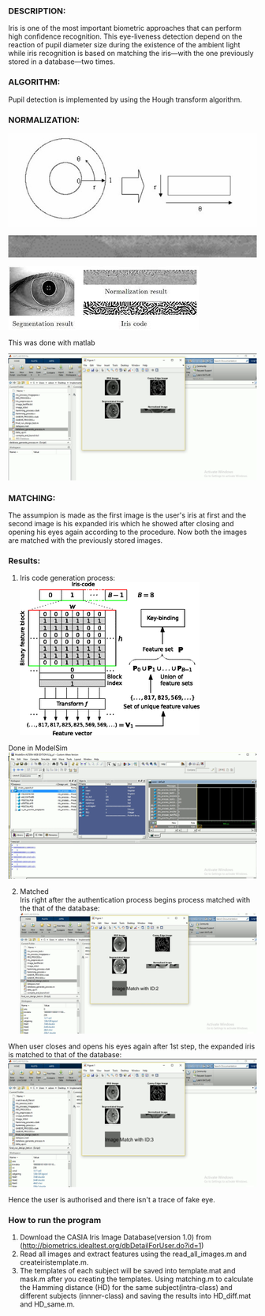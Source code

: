 ### DESCRIPTION:
Iris is one of the most important biometric approaches that can perform high confidence recognition.
This eye-liveness detection depend on the reaction of pupil diameter size during the existence of the
ambient light while iris recognition is based on matching the iris—with the one previously stored in 
a database—two times.

### ALGORITHM:
Pupil detection is implemented by using the Hough transform algorithm. 

### NORMALIZATION:
![image](/images/7.jpg)

![image](/images/8.jpg)

![image](/images/normalisetoiris.jpg)

This was done with matlab

![image](/images/test.png)

### MATCHING:
The assumpion is made as the first image is the user's iris at first and the second image is his expanded iris which he showed after closing and opening his eyes 
again according to the procedure. Now both the images are matched with the previously stored images.

### Results:
1. Iris code generation process:\
![image](/images/iriscode.png)

Done in ModelSim\
![image](/images/codegen.png)

2. Matched\
Iris right after the authentication process begins process matched with the that of the database:\
![image](/images/id2.png)

When user closes and opens his eyes again after 1st step, the expanded iris is matched to that of the database:\
![image](/images/id3.png)

Hence the user is authorised and there isn't a trace of fake eye.

### How to run the program
1. Download the CASIA Iris Image Database(version 1.0) from (http://biometrics.idealtest.org/dbDetailForUser.do?id=1) 
2. Read all images and extract features using the read_all_images.m and createiristemplate.m. 
3. The templates of each subject will be saved into template.mat and mask.m after you creating the templates. Using matching.m to calculate the Hamming distance (HD) for the same subject(intra-class) and different subjects (innner-class) and saving the results into HD_diff.mat and HD_same.m.
